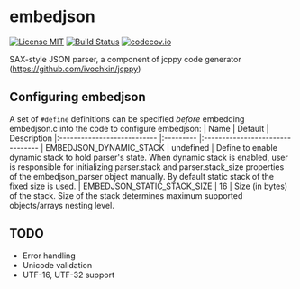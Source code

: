 # embedjson
[![License MIT](https://img.shields.io/badge/license-MIT-blue.svg)](https://raw.githubusercontent.com/ivochkin/embedjson/master/LICENSE)
[![Build Status](https://travis-ci.org/ivochkin/embedjson.svg?branch=master)](https://travis-ci.org/ivochkin/embedjson)
[![codecov.io](https://codecov.io/github/ivochkin/embedjson/coverage.svg?branch=master)](https://codecov.io/github/ivochkin/embedjson?branch=master)

SAX-style JSON parser, a component of jcppy code generator (https://github.com/ivochkin/jcppy)

## Configuring embedjson

A set of `#define` definitions can be specified *before* embedding embedjson.c
into the code to configure embedjson:
| Name                        | Default   | Description
|:--------------------------- |:--------- |:--------------------------------
| EMBEDJSON_DYNAMIC_STACK     | undefined | Define to enable dynamic stack to hold parser's state. When dynamic stack is enabled, user is responsible for initializing parser.stack and parser.stack_size properties of the embedjson_parser object manually. By default static stack of the fixed size is used.
| EMBEDJSON_STATIC_STACK_SIZE | 16        | Size (in bytes) of the stack. Size of the stack determines maximum supported objects/arrays nesting level.

## TODO
- Error handling
- Unicode validation
- UTF-16, UTF-32 support
